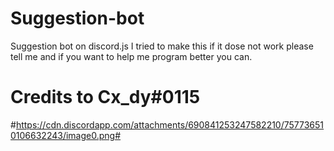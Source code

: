 # Suggestion-bot
Suggestion bot on discord.js
I tried to make this if it dose not work  please tell me and if you want to help me program better you can.
# Credits to Cx_dy#0115
#https://cdn.discordapp.com/attachments/690841253247582210/757736510106632243/image0.png#
